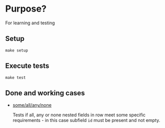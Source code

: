 # Purpose?

For learning and testing

## Setup

	make setup

## Execute tests

	make test

## Done and working cases

* [some/all/any/none](./some_all_any_and_none_test.py)

  Tests if all, any or none nested fields in row meet some specific requirements - in this case subfield `id` must be present and not empty.
